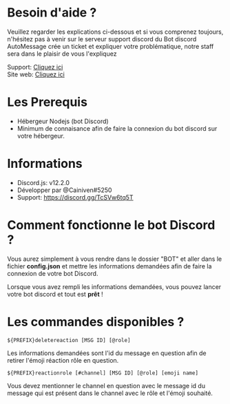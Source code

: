 # Besoin d'aide ?
Veuillez regarder les explications ci-dessous et si vous comprenez toujours, n'hésitez pas à venir sur le serveur support discord du Bot discord AutoMessage crée un ticket et expliquer votre problématique, notre staff sera dans le plaisir de vous l'expliquez

Support: [Cliquez ici](https://discord.gg/TcSVw6tq5T) \
Site web: [Cliquez ici](https://automessage.fr/)

# Les Prerequis
* Hébergeur Nodejs (bot Discord)
* Minimum de connaisance afin de faire la connexion du bot discord sur votre hébergeur.

# Informations
* Discord.js: v12.2.0
* Développer par @Cainiven#5250
* Support: https://discord.gg/TcSVw6tq5T

# Comment fonctionne le bot Discord ?
Vous aurez simplement à vous rendre dans le dossier "BOT" et aller dans le fichier **config.json** et mettre les informations demandées afin de faire la connexion de votre bot Discord.

Lorsque vous avez rempli les informations demandées, vous pouvez lancer votre bot discord et tout est **prêt** !

# Les commandes disponibles ?
```angular2html
${PREFIX}deletereaction [MSG ID] [@role]
```
Les informations demandées sont l'id du message en question afin de retirer l'émoji réaction rôle en question.

```angular2html
${PREFIX}reactionrole [#channel] [MSG ID] [@role] [emoji name]
```
Vous devez mentionner le channel en question avec le message id du message qui est présent dans le channel avec le rôle et l'émoji souhaité.
